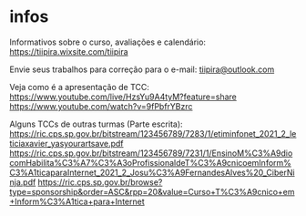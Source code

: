 # infos
Informativos sobre o curso, avaliações e calendário: https://tiipira.wixsite.com/tiipira

Envie seus trabalhos para correção para o e-mail: tiipira@outlook.com


Veja como é a apresentação de TCC:
https://www.youtube.com/live/HzsYu9A4tyM?feature=share
https://www.youtube.com/watch?v=9fPbfrYBzrc

Alguns TCCs de outras turmas (Parte escrita):
https://ric.cps.sp.gov.br/bitstream/123456789/7283/1/etiminfonet_2021_2_leticiaxavier_yasyourartsave.pdf
https://ric.cps.sp.gov.br/bitstream/123456789/7231/1/EnsinoM%C3%A9diocomHabilita%C3%A7%C3%A3oProfissionaldeT%C3%A9cnicoemInform%C3%A1ticaparaInternet_2021_2_Josu%C3%A9FernandesAlves%20_CiberNinja.pdf
https://ric.cps.sp.gov.br/browse?type=sponsorship&order=ASC&rpp=20&value=Curso+T%C3%A9cnico+em+Inform%C3%A1tica+para+Internet

